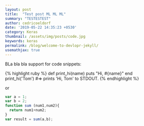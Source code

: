 ```yaml
---
layout: post
title:  "Test post ML ML ML"
summary: "TESTESTEST"
author: cedricoeldorf
date: '2019-05-22 14:35:23 +0530'
category: Keras
thumbnail: /assets/img/posts/code.jpg
keywords: keras
permalink: /blog/welcome-to-devlopr-jekyll/
usemathjax: true
---
```


BLa bla bla support for code snippets:

{% highlight ruby %}
def print_hi(name)
  puts "Hi, #{name}"
end
print_hi('Tom')
#=> prints 'Hi, Tom' to STDOUT.
{% endhighlight %}

or

```javascript
var a = 1;
var b = 2;
function sum (num1,num2){
  return num1+num2;
}
var result = sum(a,b);
```
